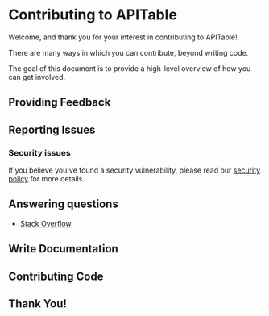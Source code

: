 # Contributing to APITable

Welcome, and thank you for your interest in contributing to APITable!

There are many ways in which you can contribute, beyond writing code. 

The goal of this document is to provide a high-level overview of how you can get involved.


## Providing Feedback




## Reporting Issues


### Security issues
If you believe you've found a security vulnerability, please read our [security policy](./SECURITY.md) for more details.


## Answering questions

- [Stack Overflow](https://stackoverflow.com/questions/tagged/apitable)

## Write Documentation

## Contributing Code



## Thank You!


